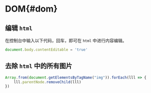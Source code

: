 # DOM{#dom}

## 编辑 `html`

在控制台中输入以下代码，回车，即可在 `html` 中进行内容编辑。
```js
document.body.contentEditable = 'true'
```

## 去除 `html` 中的所有图片
```js
Array.from(document.getElementsByTagName("img")).forEach(lll => {
    lll.parentNode.removeChild(lll)
})
```